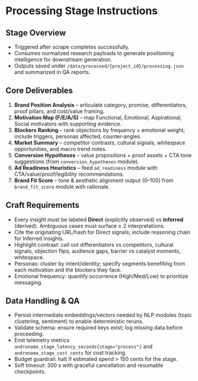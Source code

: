 # Processing Stage Instructions

## Stage Overview
- Triggered after scrape completes successfully.
- Consumes normalized research payloads to generate positioning intelligence for downstream generation.
- Outputs saved under `/data/processed/{project_id}/processing.json` and summarized in QA reports.

## Core Deliverables
1. **Brand Position Analysis** – articulate category, promise, differentiators, proof pillars, and cost/value framing.
2. **Motivation Map (F/E/A/S)** – map Functional, Emotional, Aspirational, Social motivators with supporting evidence.
3. **Blockers Ranking** – rank objections by frequency × emotional weight; include triggers, personas affected, counter‑angles.
4. **Market Summary** – competitor contrasts, cultural signals, whitespace opportunities, and macro trend notes.
5. **Conversion Hypotheses** – value propositions + proof assets + CTA tone suggestions (from `conversion_hypotheses` module).
6. **Ad Readiness Heuristics** – feed `ad_readiness` module with CTA/value/proof/legibility recommendations.
7. **Brand Fit Score** – tone & aesthetic alignment output (0–100) from `brand_fit_score` module with rationale.

## Craft Requirements
- Every insight must be labeled **Direct** (explicitly observed) vs **Inferred** (derived). Ambiguous cases must surface ≥ 2 interpretations.
- Cite the originating URL/hash for Direct signals; include reasoning chain for Inferred insights.
- Highlight contrast: call out differentiators vs competitors, cultural signals, objection flips, audience gaps, barrier vs catalyst moments, whitespace.
- Personas: cluster by intent/identity; specify segments benefiting from each motivation and the blockers they face.
- Emotional frequency: quantify occurrence (High/Med/Low) to prioritize messaging.

## Data Handling & QA
- Persist intermediate embeddings/vectors needed by NLP modules (topic clustering, sentiment) to enable deterministic reruns.
- Validate schema: ensure required keys exist; log missing data before proceeding.
- Emit telemetry metrics `andronoma_stage_latency_seconds{stage="process"}` and `andronoma_stage_cost_cents` for cost tracking.
- Budget guardrail: halt if estimated spend > 150 cents for the stage.
- Soft timeout: 300 s with graceful cancellation and resumable checkpoints.

